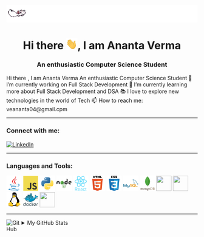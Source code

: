 [![Watch the video](https://github.com/OPTIMUS-PRIME2001/OPTIMUS-PRIME2001/blob/master/workflows/transparent_keubey.gif?raw=true)](https://github.com/OPTIMUS-PRIME2001/OPTIMUS-PRIME2001/blob/master/workflows/transparent_keubey.gif?raw=true)

<h1 align="center">Hi there <img src="https://raw.githubusercontent.com/ABSphreak/ABSphreak/master/gifs/Hi.gif" width="30px">, I am Ananta Verma</h1>
<h3 align="center">An enthusiastic Computer Science Student</h3>
Hi there , I am Ananta Verma An enthusiastic Computer Science Student 
🔭 I’m currently working on Full Stack Development 
🌱 I’m currently learning more about Full Stack Development and DSA 
📚 I love to explore new technologies in the world of Tech 
📫 How to reach me: veananta04@gmail.cpm

---

<h3 align="left">Connect with me:</h3>
<p align="left">
  <a href="https://www.linkedin.com/in/ananta-verma0105" target="blank">
    <img align="center" src="https://raw.githubusercontent.com/rahuldkjain/github-profile-readme-generator/master/src/images/icons/Social/linked-in-alt.svg" alt="LinkedIn" height="30" width="40" />
  </a>
</p>

---

<h3 align="left">Languages and Tools:</h3>
<p align="left">
  <a href="https://www.java.com"><img src="https://raw.githubusercontent.com/devicons/devicon/master/icons/java/java-original.svg" width="40" height="40"/></a>
  <a href="https://developer.mozilla.org/en-US/docs/Web/JavaScript"><img src="https://raw.githubusercontent.com/devicons/devicon/master/icons/javascript/javascript-original.svg" width="40" height="40"/></a>
  <a href="https://www.python.org"><img src="https://raw.githubusercontent.com/devicons/devicon/master/icons/python/python-original.svg" width="40" height="40"/></a>
  <a href="https://nodejs.org"><img src="https://raw.githubusercontent.com/devicons/devicon/master/icons/nodejs/nodejs-original-wordmark.svg" width="40" height="40"/></a>
  <a href="https://reactjs.org"><img src="https://raw.githubusercontent.com/devicons/devicon/master/icons/react/react-original-wordmark.svg" width="40" height="40"/></a>
  <a href="https://www.w3.org/html"><img src="https://raw.githubusercontent.com/devicons/devicon/master/icons/html5/html5-original-wordmark.svg" width="40" height="40"/></a>
  <a href="https://www.w3schools.com/css"><img src="https://raw.githubusercontent.com/devicons/devicon/master/icons/css3/css3-original-wordmark.svg" width="40" height="40"/></a>
  <a href="https://www.mysql.com/"><img src="https://raw.githubusercontent.com/devicons/devicon/master/icons/mysql/mysql-original-wordmark.svg" width="40" height="40"/></a>
  <a href="https://www.mongodb.com/"><img src="https://raw.githubusercontent.com/devicons/devicon/master/icons/mongodb/mongodb-original-wordmark.svg" width="40" height="40"/></a>
  <a href="https://git-scm.com/"><img src="https://www.vectorlogo.zone/logos/git-scm/git-scm-icon.svg" width="40" height="40"/></a>
  <a href="https://www.postman.com/"><img src="https://www.vectorlogo.zone/logos/getpostman/getpostman-icon.svg" width="40" height="40"/></a>
  <a href="https://www.linux.org/"><img src="https://raw.githubusercontent.com/devicons/devicon/master/icons/linux/linux-original.svg" width="40" height="40"/></a>
  <a href="https://www.docker.com/"><img src="https://raw.githubusercontent.com/devicons/devicon/master/icons/docker/docker-original-wordmark.svg" width="40" height="40"/></a>
  <a href="https://www.gnu.org/software/bash/"><img src="https://www.vectorlogo.zone/logos/gnu_bash/gnu_bash-icon.svg" width="40" height="40"/></a>
</p>

---

<details>
<summary>
    <img align="left" src="https://github.com/ananta-01verma/ananta-01verma/blob/main/workflows/increase.svg" alt="GitHub Stats" width="40" height="30">My GitHub Stats
</summary>  
<p align="center">
  <img align="center" src="https://github-readme-streak-stats.herokuapp.com/?user=ananta-01verma&theme=tokyonight&hide_border=false" /><br><br>
  <img align="center" src="https://github-readme-stats.vercel.app/api?username=ananta-01verma&theme=tokyonight&hide_border=false&include_all_commits=false&count_private=false" /><br><br>
  <img align="center" src="https://github-readme-stats.vercel.app/api/top-langs?username=ananta-01verma&show_icons=true&locale=en&layout=compact&theme=tokyonight" />
</p>
</details>

